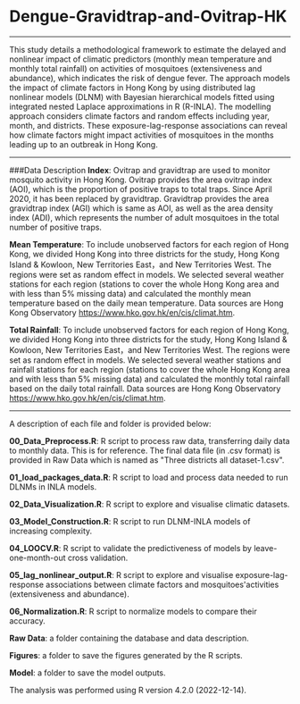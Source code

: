 # Dengue-Gravidtrap-and-Ovitrap-HK

***
This study details a methodological framework to estimate the delayed and nonlinear impact of climatic predictors (monthly mean temperature and monthly total rainfall) on activities of mosquitoes (extensiveness and abundance), which indicates the risk of dengue fever. The approach models the impact of climate factors in Hong Kong by using distributed lag nonlinear models (DLNM) with Bayesian hierarchical models fitted using integrated nested Laplace approximations in R (R-INLA). The modelling approach considers climate factors and random effects including year, month, and districts. These exposure-lag-response associations can reveal how climate factors might impact activities of mosquitoes in the months leading up to an outbreak in Hong Kong.
***
###Data Description
**Index**: Ovitrap and gravidtrap are used to monitor mosquito activity in Hong Kong. Ovitrap provides the area ovitrap index (AOI), which is the proportion of positive traps to total traps. Since April 2020, it has been replaced by gravidtrap. Gravidtrap provides the area gravidtrap index (AGI) which is same as AOI, as well as the area density index (ADI), which represents the number of adult mosquitoes in the total number of positive traps.

**Mean Temperature**: To include unobserved factors for each region of Hong Kong, we divided Hong Kong into three districts for the study, Hong Kong Island & Kowloon, New Territories East，and New Territories West. The regions were set as random effect in models. We selected several weather stations for each region (stations to cover the whole Hong Kong area and with less than 5% missing data) and calculated the monthly mean temperature based on the daily mean temperature. Data sources are Hong Kong Observatory https://www.hko.gov.hk/en/cis/climat.htm.

**Total Rainfall**: To include unobserved factors for each region of Hong Kong, we divided Hong Kong into three districts for the study, Hong Kong Island & Kowloon, New Territories East，and New Territories West. The regions were set as random effect in models. We selected several weather stations and rainfall stations for each region (stations to cover the whole Hong Kong area and with less than 5% missing data) and calculated the monthly total rainfall based on the daily total rainfall. Data sources are Hong Kong Observatory https://www.hko.gov.hk/en/cis/climat.htm.

***
A description of each file and folder is provided below:

**00_Data_Preprocess.R**: R script to process raw data, transferring daily data to monthly data. This is for reference. The final data file (in .csv format) is provided in Raw Data which is named as "Three districts all dataset-1.csv". 

**01_load_packages_data.R**: R script to load and process data needed to run DLNMs in INLA models.

**02_Data_Visualization.R**: R script to explore and visualise climatic datasets.

**03_Model_Construction.R**: R script to run DLNM-INLA models of increasing complexity.

**04_LOOCV.R**: R script to validate the predictiveness of models by leave-one-month-out cross validation.

**05_lag_nonlinear_output.R**: R script to explore and visualise exposure-lag-response associations between climate factors and mosquitoes'activities (extensiveness and abundance).

**06_Normalization.R**: R script to normalize models to compare their accuracy.

**Raw Data**: a folder containing the database and data description.

**Figures**: a folder to save the figures generated by the R scripts.

**Model**: a folder to save the model outputs.

The analysis was performed using R version 4.2.0 (2022-12-14).
